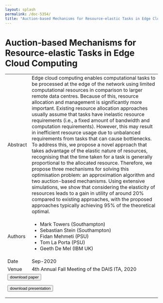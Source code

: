 ```yaml
---
layout: splash
permalink: /doc-5354/
title: "Auction-based Mechanisms for Resource-elastic Tasks in Edge Cloud Computing"
---
```


# Auction-based Mechanisms for Resource-elastic Tasks in Edge Cloud Computing

<table>
    <tbody>
    <tr>
        <td>Abstract</td>
        <td>Edge cloud computing enables computational tasks to be processed at the edge of the network using limited computational resources in comparison to larger remote data centres. Because of this, resource allocation and management is significantly more important. Existing resource allocation approaches usually assume that tasks have inelastic resource requirements (i.e., a fixed amount of bandwidth and computation requirements). However, this may result in inefficient resource usage due to unbalanced requirements from tasks that can cause bottlenecks. To address this, we propose a novel approach that takes advantage of the elastic nature of resources, recognising that the time taken for a task is generally proportional to the allocated resource. Therefore, we propose three mechanisms for solving this optimisation problem: an approximation algorithm and two auction-based mechanisms. Using extensive simulations, we show that considering the elasticity of resources leads to a gain in utility of around 20% compared to existing approaches, with the proposed approaches typically achieving 95% of the theoretical optimal.</td>
    </tr>
    <tr>
        <td>Authors</td>
        <td>
            <ul>
                <li>Mark Towers (Southampton)</li>
                <li>Sebastian Stein (Southampton)</li>
                <li>Fidan Mehmeti (PSU)</li>
                <li>Tom La Porta (PSU)</li>
                <li>Geeth De Mel (IBM UK)</li>
            </ul>
        </td>
    </tr>
    <tr>
        <td>Date</td>
        <td>Sep-2020</td>
    </tr>
    <tr>
        <td>Venue</td>
        <td>4th Annual Fall Meeting of the DAIS ITA, 2020</td>
    </tr>
        <tr>
            <td colspan="2">
                <form method="get" action="https://ibm.box.com/v/doc-5354-paper">
                    <button type="submit">download paper</button>
                </form>
                <form method="get" action="https://ibm.box.com/v/doc-5354-slides">
                    <button type="submit">download presentation</button>
                </form>
            </td>
        </tr>
    </tbody>
</table>
